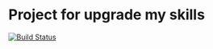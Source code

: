 # Project for upgrade my skills

[![Build Status](https://github.com/zimkaa/my_big_project/actions/workflows/checks.yaml/badge.svg?branch=master)](https://github.com/zimkaa/my_big_project/actions/workflows/checks.yaml)